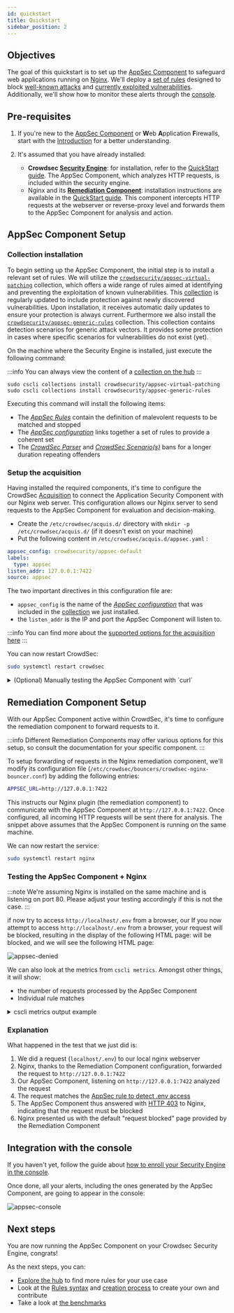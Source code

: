 ```yaml
---
id: quickstart
title: Quickstart
sidebar_position: 2
---
```


## Objectives

The goal of this quickstart is to set up the [AppSec Component](appsec/intro.md#introduction) to safeguard web applications running on [Nginx](https://nginx.com). We'll deploy a [set of rules](https://app.crowdsec.net/hub/author/crowdsecurity/collections/appsec-virtual-patching) designed to block [well-known attacks](https://app.crowdsec.net/hub/author/crowdsecurity/collections/appsec-generic-rules) and [currently exploited vulnerabilities](https://app.crowdsec.net/hub/author/crowdsecurity/collections/appsec-virtual-patching). Additionally, we'll show how to monitor these alerts through the [console](https://app.crowdsec.net/).

## Pre-requisites

1. If you're new to the [AppSec Component](appsec/intro.md#introduction) or **W**eb **A**pplication **F**irewalls, start with the [Introduction](appsec/intro.md#introduction) for a better understanding.

2. It's assumed that you have already installed:
   - **Crowdsec [Security Engine](/docs/next/intro)**: for installation, refer to the [QuickStart guide](/docs/getting_started/install_crowdsec). The AppSec Component, which analyzes HTTP requests, is included within the security engine.
   - Nginx and its **[Remediation Component](/u/bouncers/intro)**: installation instructions are available in the [QuickStart guide](/u/bouncers/nginx). This component intercepts HTTP requests at the webserver or reverse-proxy level and forwards them to the AppSec Component for analysis and action.

## AppSec Component Setup

### Collection installation

To begin setting up the AppSec Component, the initial step is to install a relevant set of rules. We will utilize the [`crowdsecurity/appsec-virtual-patching`](https://app.crowdsec.net/hub/author/crowdsecurity/collections/appsec-virtual-patching) collection, which offers a wide range of rules aimed at identifying and preventing the exploitation of known vulnerabilities. This [collection](/concepts.md#collections) is regularly updated to include protection against newly discovered vulnerabilities. Upon installation, it receives automatic daily updates to ensure your protection is always current.
Furthermore we also install the [`crowdsecurity/appsec-generic-rules`](https://app.crowdsec.net/hub/author/crowdsecurity/collections/appsec-generic-rules) collection. This collection contains detection scenarios for generic attack vectors. It provides some protection in cases where specific scenarios for vulnerabilities do not exist (yet).

On the machine where the Security Engine is installed, just execute the following command:

:::info
You can always view the content of a [collection on the hub](https://app.crowdsec.net/hub/author/crowdsecurity/collections/appsec-virtual-patching)
:::

```
sudo cscli collections install crowdsecurity/appsec-virtual-patching
sudo cscli collections install crowdsecurity/appsec-generic-rules
```

Executing this command will install the following items:

- The [*AppSec Rules*](/appsec/rules_syntax.md) contain the definition of malevolent requests to be matched and stopped
- The [*AppSec configuration*](/appsec/configuration.md#appsec-configuration) links together a set of rules to provide a coherent set
- The [*CrowdSec Parser*](/concepts.md#parsers) and [*CrowdSec Scenario(s)*](/concepts.md#scenarios) bans for a longer duration repeating offenders

### Setup the acquisition

Having installed the required components, it's time to configure the CrowdSec [Acquisition](/concepts.md#acquisition) to connect the Application Security Component with our Nginx web server. This configuration allows our Nginx server to send requests to the AppSec Component for evaluation and decision-making.

 - Create the `/etc/crowdsec/acquis.d/` directory with `mkdir -p /etc/crowdsec/acquis.d/` (if it doesn't exist on your machine)
 - Put the following content in `/etc/crowdsec/acquis.d/appsec.yaml` :

```yaml title="/etc/crowdsec/acquis.d/appsec.yaml"
appsec_config: crowdsecurity/appsec-default
labels:
  type: appsec
listen_addr: 127.0.0.1:7422
source: appsec
```

The two important directives in this configuration file are:

 - `appsec_config` is the name of the [*AppSec configuration*](/appsec/configuration.md#appsec-configuration) that was included in the [collection](/concepts.md#collections) we just installed.
 - the `listen_addr` is the IP and port the AppSec Component will listen to.

:::info
You can find more about the [supported options for the acquisition here](/data_sources/appsec.md)
:::

You can now restart CrowdSec:

```bash
sudo systemctl restart crowdsec
```

<details>
  <summary>(Optional) Manually testing the AppSec Component with `curl`</summary>

Before we proceed with configuring the Remediation Component, let's verify that all our current setups are functioning correctly.

1. Create a Remediation Component (Bouncer) API Key:

```bash
sudo cscli bouncers add test_waf -k this_is_a_bad_password
API key for 'test_waf':

   this_is_a_bad_password

Please keep this key since you will not be able to retrieve it!
```

2. Emit a legitimate request to the AppSec Component:

```bash
curl -X POST localhost:7422/ -i -H 'x-crowdsec-appsec-uri: /test' -H 'x-crowdsec-appsec-ip: 42.42.42.42' -H 'x-crowdsec-appsec-host: foobar.com' -H 'x-crowdsec-appsec-verb: POST' -H 'x-crowdsec-appsec-api-key: this_is_a_bad_password'
```

Which will give us an answer such as:

```bash
HTTP/1.1 200 OK
Date: Tue, 30 Jan 2024 15:43:50 GMT
Content-Length: 36
Content-Type: text/plain; charset=utf-8

{"action":"allow","http_status":200}
```

3. Emit a malevolent request to the Appsec Component:

:::info
We're trying to access a `.env` file, a [common way to get access to some credentials forgotten by a developer.](https://app.crowdsec.net/hub/author/crowdsecurity/appsec-rules/vpatch-env-access)
:::

```bash
curl -X POST localhost:7422/ -i -H 'x-crowdsec-appsec-uri: /.env' -H 'x-crowdsec-appsec-ip: 42.42.42.42' -H 'x-crowdsec-appsec-host: foobar.com' -H 'x-crowdsec-appsec-verb: POST' -H 'x-crowdsec-appsec-api-key: this_is_a_bad_password'

```

Our request is detected and blocked by the AppSec Component:

```bash
HTTP/1.1 403 Forbidden
Date: Tue, 30 Jan 2024 15:57:08 GMT
Content-Length: 34
Content-Type: text/plain; charset=utf-8

{"action":"ban","http_status":403}
```

Let's now delete our test API Key:

```bash
sudo cscli bouncers delete test_waf
```

</details>


## Remediation Component Setup

With our AppSec Component active within CrowdSec, it's time to configure the remediation component to forward requests to it.

:::info
Different Remediation Components may offer various options for this setup, so consult the documentation for your specific component.
:::

To setup forwarding of requests in the Nginx remediation component, we'll modify its configuration file (`/etc/crowdsec/bouncers/crowdsec-nginx-bouncer.conf`) by adding the following entries:

```bash title="/etc/crowdsec/bouncers/crowdsec-nginx-bouncer.conf"
APPSEC_URL=http://127.0.0.1:7422
```



This instructs our Nginx plugin (the remediation component) to communicate with the AppSec Component at `http://127.0.0.1:7422`. Once configured, all incoming HTTP requests will be sent there for analysis. The snippet above assumes that the AppSec Component is running on the same machine.

We can now restart the service:

```bash
sudo systemctl restart nginx
```

### Testing the AppSec Component + Nginx

:::note
We're assuming Nginx is installed on the same machine and is listening on port 80. Please adjust your testing accordingly if this is not the case.
:::

if now try to access `http://localhost/.env` from a browser, our If you now attempt to access `http://localhost/.env` from a browser, your request will be blocked, resulting in the display of the following HTML page: will be blocked, and we will see the following HTML page:

![appsec-denied](/img/appsec_denied.png)

We can also look at the metrics from `cscli metrics`. Amongst other things, it will show:
 - the number of requests processed by the AppSec Component
 - Individual rule matches

<details>
  <summary>cscli metrics output example</summary>

```bash
▶ sudo cscli metrics

...
Appsec Metrics:
╭─────────────────┬───────────┬─────────╮
│  Appsec Engine  │ Processed │ Blocked │
├─────────────────┼───────────┼─────────┤
│ 127.0.0.1:7422/ │ 2         │ 1       │
╰─────────────────┴───────────┴─────────╯

Appsec '127.0.0.1:7422/' Rules Metrics:
╭─────────────────────────────────┬───────────╮
│             Rule ID             │ Triggered │
├─────────────────────────────────┼───────────┤
│ crowdsecurity/vpatch-env-access │ 1         │
╰─────────────────────────────────┴───────────╯

```
</details>


### Explanation

What happened in the test that we just did is:

 1. We did a request (`localhost/.env`) to our local nginx webserver
 2. Nginx, thanks to the Remediation Component configuration, forwarded the request to `http://127.0.0.1:7422`
 3. Our AppSec Component, listening on `http://127.0.0.1:7422` analyzed the request
 4. The request matches the [AppSec rule to detect .env access](https://app.crowdsec.net/hub/author/crowdsecurity/appsec-rules/vpatch-env-access)
 5. The AppSec Component thus answered with [HTTP 403](https://developer.mozilla.org/en-US/docs/Web/HTTP/Status/403) to Nginx, indicating that the request must be blocked
 6. Nginx presented us with the default "request blocked" page provided by the Remediation Component 

## Integration with the console

<!-- fix link to this guide once done -->
If you haven't yet, follow the guide about [how to enroll your Security Engine in the console](/docs/getting_started/install_crowdsec).

Once done, all your alerts, including the ones generated by the AppSec Component, are going to appear in the console:

![appsec-console](/img/appsec_console.png)


## Next steps

You are now running the AppSec Component on your Crowdsec Security Engine, congrats!

As the next steps, you can:
 - [Explore the hub](https://hub.crowdsec.net) to find more rules for your use case
 - Look at the [Rules syntax](/appsec/rules_syntax.md) and [creation process](/appsec/create_rules.md) to create your own and contribute
 - Take a look at [the benchmarks](/appsec/benchmark.md)